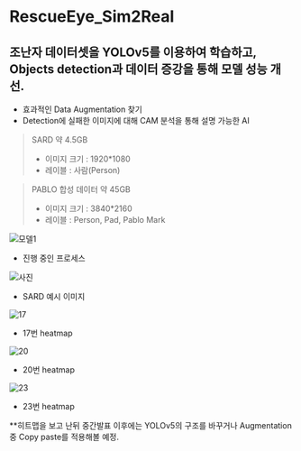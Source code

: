 # RescueEye_Sim2Real

## 조난자 데이터셋을 YOLOv5를 이용하여 학습하고, Objects detection과 데이터 증강을 통해 모델 성능 개선.
- 효과적인 Data Augmentation 찾기
- Detection에 실패한 이미지에 대해 CAM 분석을 통해 설명 가능한 AI


> SARD 약 4.5GB
> - 이미지 크기 : 1920*1080
> - 레이블 : 사람(Person)


> PABLO 합성 데이터 약 45GB
> - 이미지 크기 : 3840*2160
> - 레이블 : Person, Pad, Pablo Mark


![모델1](https://user-images.githubusercontent.com/90364187/157182090-f380aad5-8e2f-4e15-940e-852efdd8e1ce.png)
- 진행 중인 프로세스


![사진](https://user-images.githubusercontent.com/90364187/157182227-956c7276-8d88-49bd-9657-f8e0a21de3c1.png)
- SARD 예시 이미지


![17](https://user-images.githubusercontent.com/90364187/157182315-b2bf7133-1df9-4ad9-91e3-5b9335c47e0a.png)
- 17번 heatmap


![20](https://user-images.githubusercontent.com/90364187/157182357-87371f93-d7f6-487a-84fd-22020ac95a31.png)
- 20번 heatmap

![23](https://user-images.githubusercontent.com/90364187/157182387-59f2615e-47f9-4d19-8d3a-c915cb25eca8.png)
- 23번 heatmap

**히트맵을 보고 난뒤 중간발표 이후에는 YOLOv5의 구조를 바꾸거나 Augmentation 중 Copy paste를 적용해볼 예정.

